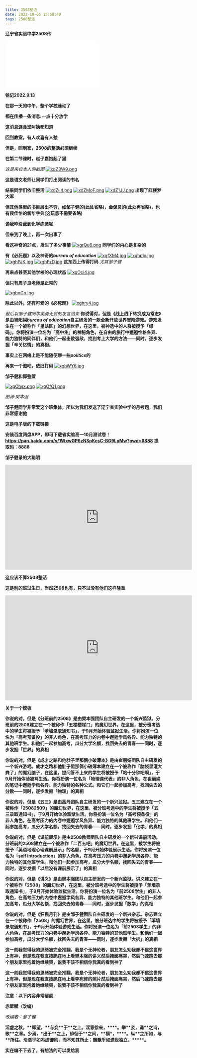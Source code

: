 ```yaml
---
title: 2508整活
date: 2022-10-05 15:58:49
tags: 2508整活
---
```


**辽宁省实验中学2508传**
<iframe src="//player.bilibili.com/player.html?aid=816209915&bvid=BV1aG4y1W7uw&cid=850342986&page=1" scrolling="no" border="0" frameborder="no" framespacing="0" allowfullscreen="true"> </iframe>

**铭记2022.9.13**

**在那一天的中午，整个学校躁动了**

**都在传播一条消息:一点十分放学**

**这消息连食堂阿姨都知道**

**回到教室，有人欢喜有人愁**

**但是，回到家，2508的整活必须继续**

**在第二节课时，赵子嘉抱起了猫**

*这是来自本人的截图*
[![xdZ3W9.png](https://s1.ax1x.com/2022/10/13/xdZ3W9.png)](https://imgse.com/i/xdZ3W9)

**这是语文老师让同学们打出阅读的书名**

**结果同学们依旧整活**
[![xdZli4.png](https://s1.ax1x.com/2022/10/13/xdZli4.png)](https://imgse.com/i/xdZli4)
[![xdZMoF.png](https://s1.ax1x.com/2022/10/13/xdZMoF.png)](https://imgse.com/i/xdZMoF)
[![xdZ1JJ.png](https://s1.ax1x.com/2022/10/13/xdZ1JJ.png)](https://imgse.com/i/xdZ1JJ)
**出现了红楼梦大军**

**但其他类型的书目层出不穷，如邹子健的(此处省略)，金保炅的(此处再省略)，也有裴佳怡的新华字典(这玩意不需要省略)**

**诶我咋没截到化学练透呢**

**但来到了晚上，再一次出事了**

**看这神奇的21点，发生了多少事情**
[![xgrQu6.png](https://s1.ax1x.com/2022/10/23/xgrQu6.png)](https://imgse.com/i/xgrQu6)
**同学们的内心是复杂的**

**有《必死题》以及神奇的*bureau of education***
[![xgfXM4.jpg](https://s1.ax1x.com/2022/10/23/xgfXM4.jpg)](https://imgse.com/i/xgfXM4)
[![xghpIx.jpg](https://s1.ax1x.com/2022/10/23/xghpIx.jpg)](https://imgse.com/i/xghpIx)
[![xghPJK.jpg](https://s1.ax1x.com/2022/10/23/xghPJK.jpg)](https://imgse.com/i/xghPJK)
[![xghFzD.jpg](https://s1.ax1x.com/2022/10/23/xghFzD.jpg)](https://imgse.com/i/xghFzD)
**这东西上传得打码**
*尤其邹子健*

**再来点甚至其他学校的心理状态**
[![xgOci4.jpg](https://s1.ax1x.com/2022/10/23/xgOci4.jpg)](https://imgse.com/i/xgOci4)

**但只有周子良老师是正常的**

[![xgbnGn.jpg](https://s1.ax1x.com/2022/10/23/xgbnGn.jpg)](https://imgse.com/i/xgbnGn)

**除此以外，还有可爱的《必死题》**
[![xghry4.jpg](https://s1.ax1x.com/2022/10/23/xghry4.jpg)](https://imgse.com/i/xghry4)

*最后以邹子健同学英勇无畏的发言结束*
**你说得对，但是《线上线下转换成为常态》是由肾阳屎*bureau of education*自主研发的一款全新开放世界冒险游戏。游戏发生在一个被称作「皇姑区」的幻想世界，在这里，被神选中的人将被授予「绿码」。你将扮演一位名为「高中生」的神秘角色，在自由的旅行中邂逅性格各异、能力独特的同伴们，和他们一起击败强敌，找到考上大学的方法——同时，逐步发掘「辛关忆情」的真相。**

**事实上在网络上是不能随便聊一些*politics*的**

**再来一个图吧，依旧打码**
[![xghWY6.jpg](https://s1.ax1x.com/2022/10/23/xghWY6.jpg)](https://imgse.com/i/xghWY6)

**邹子健和郭鉴萱**

[![xgOhsx.png](https://s1.ax1x.com/2022/10/23/xgOhsx.png)](https://imgse.com/i/xgOhsx)
[![xgOfQ1.png](https://s1.ax1x.com/2022/10/23/xgOfQ1.png)](https://imgse.com/i/xgOfQ1)

*图源:樊本强*

**邹子健同学非常爱这个班集体，所以为我们发送了辽宁省实验中学的月考题，我们非常感谢他**

**这是电子版的下载链接**

**安装百度网盘APP，即可下载省实验高一10月测试卷！**
**https://pan.baidu.com/s/1WxwGP6zNSpKcsC-BG9LpMw?pwd=8888**
**提取码：8888**

**邹子健录的大聪明**
<iframe style='width: 600px;height: 338px' frameborder='no' allowfullscreen mozallowfullscreen webkitallowfullscreen src='http://go.plvideo.cn/front/video/preview?vid=e6cae28901ab7423ace351341b981b09_e'></iframe>

**这应该不算2508整活**

**这是别的班过生日，当然2508也有，只不过没有他们这样隆重**

<iframe style='width: 600px;height: 338px' frameborder='no' allowfullscreen mozallowfullscreen webkitallowfullscreen src='http://go.plvideo.cn/front/video/preview?vid=e6cae28901e1e04b64918d94aa51d30d_e'></iframe>

**关于一个模板**

**你说的对，但是《分班前的2508》是由樊本强团队自主研发的一个新兴监狱。分班前的2508建立在一个被称作「五楼楼梯口」的魔幻世界，在这里，被分班考选中的学生将被授予「苯墙录取通知书」，于9月开始体验监狱生活。你将扮演一位名为「高考预备役」的非人角色，在高考压力的内卷中邂逅学风各异、能力独特的其他班学生。和他们一起参加高考，瓜分大学名额，找回失去的青春——同时，逐步发掘「世界」的真相**

**你说的对，但是《成才之路和他肚子里那俩小破薄本》是由崔丽娟团队自主研发的一个新兴游戏。成才之路和他肚子里那俩小破薄本建立在一个被称作「脑袋里灌大粪了」的魔幻脑子，在这里，提问答不上来的学生将被授予「站十分钟吧啊」，于9月开始体验被骂生活。你将扮演一位名为「物理课代表」的非人角色，在崔丽娟的笔记中邂逅学风各异、能力独特的各种公式。和它们一起参加高考，找回失去的分数——同时，逐步发掘「物理」的真相**

**你说的对，但是《五三》是由高丹团队自主研发的一个新兴监狱。五三建立在一个被称作「25082509」的魔幻世界，在这里，被分班考选中的学生将被授予「五三录取通知书」，于9月开始体验监狱生活。你将扮演一位名为「高考预备役」的非人角色，在高考压力的内卷中邂逅学风各异、能力独特的其他班学生。和他们一起参加高考，瓜分大学名额，找回失去的青春——同时，逐步发掘「化学」的真相**

**你说的对，但是《课前展示》是由2508教师团队自主研发的一个新兴课前活动。分班前的2508建立在一个被称作「二百五吧」的魔幻世界，在这里，被学生将被授予「英语地理心理课前展示」的名额，于9月开始体验展示生活。你将扮演一位名为「self introduction」的非人角色，在高考压力的内卷中邂逅学风各异、能力独特的其他班学生。和他们一起参加高考，瓜分大学名额，找回失去的青春——同时，逐步发掘「以后没有课前展示了」的真相**

**你说的对，但是《讲义》是由樊本强团队自主研发的一个新兴监狱。讲义建立在一个被称作「2508」的魔幻世界，在这里，被分班考选中的学生将被授予「苯墙录取通知书」，于9月开始体验监狱生活。你将扮演一位名为「前2508学生」的非人角色，在高考压力的内卷中邂逅学风各异、能力独特的其他班学生。和他们一起参加高考，瓜分大学名额，找回失去的青春——同时，逐步发掘「数学」的真相**

**你说的对，但是《狂民月刊》是由邹子健团队自主研发的一个新兴杂志。杂志建立在一个被称作「2508」的魔幻世界，在这里，被分班选中的学生将被授予「苯墙录取通知书」，于9月开始体验游戏生活。你将扮演一位名为「前2508学生」的非人角色，在高考压力的内卷中邂逅学风各异、能力独特的其他班学生。和他们一起参加高考，瓜分大学名额，找回失去的青春——同时，逐步发掘「大拆」的真相**


**这一刻我觉得我的思绪被完全推翻，我是个无神论者，朋友怎么劝我都不信这世界上有神，但是现在我直接跪在地上看樊本强的讲义然后掩面痛哭，然后飞速跑去那个朋友家里抱着她继续哭，说我不该不相信你我真的看到神了**

**这一刻我觉得我的思绪被完全推翻，我是个无神论者，朋友怎么劝我都不信这世界上有神，但是现在我直接跪在地上看李宛修的照片然后掩面痛哭，然后飞速跑去那个朋友家里抱着她继续哭，说我不该不相信你我真的看到神了**

**注意：以下内容非常龌龊**

**赤壁赋（改编）**

*改编者：邹子健*

**淫虚之秋，\*\*即望，\*\*与妾\*\*于\*\*之上。淫意徐来，\*\*\*\*。举\*\*妾，诵\*\*之诗，歌\*\*之章。少焉，\*出于\*\*之上，徘徊于\*\*之间，\*\*横\*，\*\*\*\*。纵\*\*之所如，与\*\*所往。浩浩乎如冯虚御风，而不知其所止；飘飘乎如遗世独立，\*\*\*\*\*。**

**实在编不下去了，有想法的可以发给我**